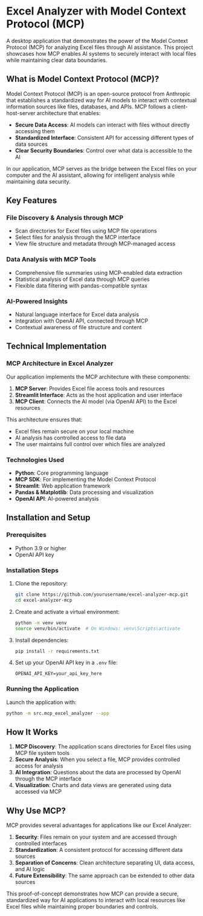 # Excel Analyzer with Model Context Protocol (MCP)

A desktop application that demonstrates the power of the Model Context Protocol (MCP) for analyzing Excel files through AI assistance. This project showcases how MCP enables AI systems to securely interact with local files while maintaining clear data boundaries.

## What is Model Context Protocol (MCP)?

Model Context Protocol (MCP) is an open-source protocol from Anthropic that establishes a standardized way for AI models to interact with contextual information sources like files, databases, and APIs. MCP follows a client-host-server architecture that enables:

- **Secure Data Access**: AI models can interact with files without directly accessing them
- **Standardized Interface**: Consistent API for accessing different types of data sources
- **Clear Security Boundaries**: Control over what data is accessible to the AI

In our application, MCP serves as the bridge between the Excel files on your computer and the AI assistant, allowing for intelligent analysis while maintaining data security.

## Key Features

### File Discovery & Analysis through MCP
- Scan directories for Excel files using MCP file operations
- Select files for analysis through the MCP interface
- View file structure and metadata through MCP-managed access

### Data Analysis with MCP Tools
- Comprehensive file summaries using MCP-enabled data extraction
- Statistical analysis of Excel data through MCP queries
- Flexible data filtering with pandas-compatible syntax

### AI-Powered Insights
- Natural language interface for Excel data analysis
- Integration with OpenAI API, connected through MCP
- Contextual awareness of file structure and content

## Technical Implementation

### MCP Architecture in Excel Analyzer

Our application implements the MCP architecture with these components:

1. **MCP Server**: Provides Excel file access tools and resources
2. **Streamlit Interface**: Acts as the host application and user interface
3. **MCP Client**: Connects the AI model (via OpenAI API) to the Excel resources

This architecture ensures that:
- Excel files remain secure on your local machine
- AI analysis has controlled access to file data
- The user maintains full control over which files are analyzed

### Technologies Used

- **Python**: Core programming language
- **MCP SDK**: For implementing the Model Context Protocol
- **Streamlit**: Web application framework
- **Pandas & Matplotlib**: Data processing and visualization
- **OpenAI API**: AI-powered analysis

## Installation and Setup

### Prerequisites

- Python 3.9 or higher
- OpenAI API key

### Installation Steps

1. Clone the repository:
   ```bash
   git clone https://github.com/yourusername/excel-analyzer-mcp.git
   cd excel-analyzer-mcp
   ```

2. Create and activate a virtual environment:
   ```bash
   python -m venv venv
   source venv/bin/activate  # On Windows: venv\Scripts\activate
   ```

3. Install dependencies:
   ```bash
   pip install -r requirements.txt
   ```

4. Set up your OpenAI API key in a `.env` file:
   ```
   OPENAI_API_KEY=your_api_key_here
   ```

### Running the Application

Launch the application with:

```bash
python -m src.mcp_excel_analyzer --app
```

## How It Works

1. **MCP Discovery**: The application scans directories for Excel files using MCP file system tools
2. **Secure Analysis**: When you select a file, MCP provides controlled access for analysis
3. **AI Integration**: Questions about the data are processed by OpenAI through the MCP interface
4. **Visualization**: Charts and data views are generated using data accessed via MCP

## Why Use MCP?

MCP provides several advantages for applications like our Excel Analyzer:

1. **Security**: Files remain on your system and are accessed through controlled interfaces
2. **Standardization**: A consistent protocol for accessing different data sources
3. **Separation of Concerns**: Clean architecture separating UI, data access, and AI logic
4. **Future Extensibility**: The same approach can be extended to other data sources

This proof-of-concept demonstrates how MCP can provide a secure, standardized way for AI applications to interact with local resources like Excel files while maintaining proper boundaries and controls.